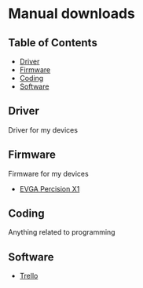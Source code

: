 # Manual downloads

## Table of Contents

-   [Driver](#driver)
-   [Firmware](#firmware)
-   [Coding](#Coding)
-   [Software](#software)

## Driver

Driver for my devices

## Firmware

Firmware for my devices

-   [EVGA Percision X1](https://www.evga.com/precisionx1/)

## Coding

Anything related to programming

## Software

-   [Trello](https://trello.com/de/platforms)
